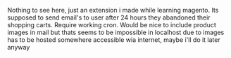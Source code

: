 Nothing to see here, just an extension i made while learning magento. Its supposed to send email's to user after 24 hours they abandoned their shopping carts. Require working cron. Would be nice to include product images in mail but thats seems to be impossible in localhost due to images has to be hosted somewhere accessible wia internet, maybe i'll do it later anyway
